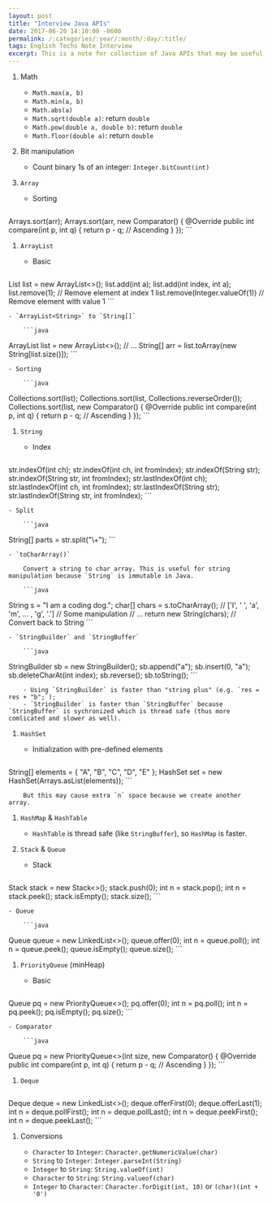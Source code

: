```yaml
---
layout: post
title: "Interview Java APIs"
date: 2017-06-20 14:10:00 -0600
permalink: /:categories/:year/:month/:day/:title/
tags: English Techs Note Interview
excerpt: This is a note for collection of Java APIs that may be useful in coding interviews.
---
```


1. Math

    - `Math.max(a, b)`
    - `Math.min(a, b)`
    - `Math.abs(a)`
    - `Math.sqrt(double a)`: return `double`
    - `Math.pow(double a, double b)`: return `double`
    - `Math.floor(double a)`: return `double`

1. Bit manipulation

    - Count binary 1s of an integer: `Integer.bitCount(int)`

1. `Array`

    - Sorting

        ```java
Arrays.sort(arr);
Arrays.sort(arr, new Comparator<Integer>() {
  @Override
  public int compare(int p, int q) {
          return p - q;  // Ascending
  }
});
        ```

1. `ArrayList`

    - Basic

        ```java
List<Integer> list = new ArrayList<>();
list.add(int a);
list.add(int index, int a);
list.remove(1);  // Remove element at index 1
list.remove(Integer.valueOf(1)) // Remove element with value 1
        ```

    - `ArrayList<String>` to `String[]`

        ```java
ArrayList<String> list = new ArrayList<>();
// ...
String[] arr = list.toArray(new String[list.size()]);
        ```

    - Sorting

        ```java
Collections.sort(list);
Collections.sort(list, Collections.reverseOrder());
Collections.sort(list, new Comparator<Integer>() {
  @Override
  public int compare(int p, int q) {
          return p - q;  // Ascending
  }
});
        ```

1. `String`

    - Index

        ```java
str.indexOf(int ch);
str.indexOf(int ch, int fromIndex);
str.indexOf(String str);
str.indexOf(String str, int fromIndex);
str.lastIndexOf(int ch);
str.lastIndexOf(int ch, int fromIndex);
str.lastIndexOf(String str);
str.lastIndexOf(String str, int fromIndex);
        ```

    - Split

        ```java
String[] parts = str.split("\\+");
        ```

    - `toCharArray()`

        Convert a string to char array. This is useful for string manipulation because `String` is immutable in Java.

        ```java
String s = "I am a coding dog.";
char[] chars = s.toCharArray(); // ['I', ' ', 'a', 'm', ... , 'g', '.']
// Some manipulation
// ...
return new String(chars); // Convert back to String
        ```

    - `StringBuilder` and `StringBuffer`

        ```java
StringBuilder sb = new StringBuilder();
sb.append("a");
sb.insert(0, "a");
sb.deleteCharAt(int index);
sb.reverse();
sb.toString();
        ```

        - Using `StringBuilder` is faster than "string plus" (e.g. `res = res + "b";`);
        - `StringBuilder` is faster than `StringBuffer` because `StringBuffer` is sychronized which is thread safe (thus more comlicated and slower as well).

1. `HashSet`

    - Initialization with pre-defined elements

        ```java
String[] elements = { "A", "B", "C", "D", "E" };
HashSet set = new HashSet(Arrays.asList(elements));
        ```

        But this may cause extra `n` space because we create another array.

1. `HashMap` & `HashTable`

    - `HashTable` is thread safe (like `StringBuffer`), so `HashMap` is faster.

1. `Stack` & `Queue`

    - Stack

        ```java
Stack<Integer> stack = new Stack<>();
stack.push(0);
int n = stack.pop();
int n = stack.peek();
stack.isEmpty();
stack.size();
        ```

    - Queue

        ```java
Queue<Integer> queue = new LinkedList<>();
queue.offer(0);
int n = queue.poll();
int n = queue.peek();
queue.isEmpty();
queue.size();
        ```

1. `PriorityQueue` (minHeap)

    - Basic

        ```java
Queue<Integer> pq = new PriorityQueue<>();
pq.offer(0);
int n = pq.poll();
int n = pq.peek();
pq.isEmpty();
pq.size();
        ```

    - Comparator

        ```java
Queue<Integer> pq = new PriorityQueue<>(int size, new Comparator<Integer>() {
  @Override
  public int compare(int p, int q) {
          return p - q;  // Ascending
  }
});
        ```

1. `Deque`

    ```java
Deque<Integer> deque = new LinkedList<>();
deque.offerFirst(0);
deque.offerLast(1);
int n = deque.pollFirst();
int n = deque.pollLast();
int n = deque.peekFirst();
int n = deque.peekLast();
    ```

1. Conversions

    - `Character` to `Integer`: `Character.getNumericValue(char)`
    - `String` to `Integer`: `Integer.parseInt(String)`
    - `Integer` to `String`: `String.valueOf(int)`
    - `Character` to `String`: `String.valueof(char)`
    - `Integer` to `Character`: `Character.forDigit(int, 10)` or `(char)(int + '0')`
